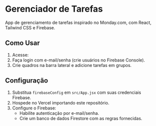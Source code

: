 # Gerenciador de Tarefas

App de gerenciamento de tarefas inspirado no Monday.com, com React, Tailwind CSS e Firebase.

## Como Usar
1. Acesse: <insira-o-link-do-vercel-depois>
2. Faça login com e-mail/senha (crie usuários no Firebase Console).
3. Crie quadros na barra lateral e adicione tarefas em grupos.

## Configuração
1. Substitua `firebaseConfig` em `src/App.jsx` com suas credenciais Firebase.
2. Hospede no Vercel importando este repositório.
3. Configure o Firebase:
   - Habilite autenticação por e-mail/senha.
   - Crie um banco de dados Firestore com as regras fornecidas.
